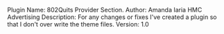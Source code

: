 Plugin Name: 802Quits Provider Section.
Author: Amanda Iaria HMC Advertising 
Description: For any changes or fixes I've created a plugin so that I don't over write the theme files. 
Version: 1.0